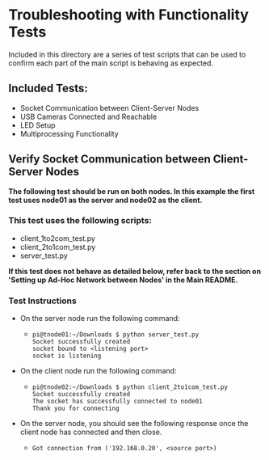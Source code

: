# Troubleshooting with Functionality Tests
Included in this directory are a series of test scripts that can be used to confirm each part of the main script is behaving as expected.

## Included Tests:
* Socket Communication between Client-Server Nodes
* USB Cameras Connected and Reachable
* LED Setup
* Multiprocessing Functionality

## Verify Socket Communication between Client-Server Nodes
**The following test should be run on both nodes. In this example the first test uses node01 as the server and node02 as the client.**

### This test uses the following scripts:
* client_1to2com_test.py
* client_2to1com_test.py
* server_test.py

**If this test does not behave as detailed below, refer back to the section on 'Setting up Ad-Hoc Network between Nodes' in the Main README.**

### Test Instructions
* On the server node run the following command:
  * ````
    pi@tnode01:~/Downloads $ python server_test.py
    Socket successfully created
    socket bound to <listening port>
    socket is listening
    ````
* On the client node run the following command:
  * ````
    pi@tnode02:~/Downloads $ python client_2to1com_test.py
    Socket successfully created
    The socket has successfully connected to node01
    Thank you for connecting
    ````
* On the server node, you should see the following response once the client node has connected and then close.
  * ````
    Got connection from ('192.168.0.20', <source port>)
    ````
